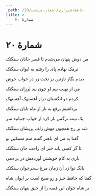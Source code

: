 ```yaml
---
_path: /حافظ-شیرازی/اشعار-منتسب/20
title: >-
    شمارهٔ ۲۰
---
```

# شمارهٔ ۲۰

<div class="b" id="bn1"><div class="m1"><p>من دوش پنهان می‌شدم تا قصر جانان سنگنک</p></div>
<div class="m2"><p>نرمک نهادم پای را رفتم به ایوان سنگنک</p></div></div>
<div class="b" id="bn2"><div class="m1"><p>دیدم نگار نازنین بر تخت زر در خواب خوش</p></div>
<div class="m2"><p>من از نهیب بیم او چون بید لرزان سنگنک</p></div></div>
<div class="b" id="bn3"><div class="m1"><p>کردم دو انگشتان دراز آهستهک آهستهک</p></div>
<div class="m2"><p>برداشتم برقع به ناز از ماه تابان سنگنک</p></div></div>
<div class="b" id="bn4"><div class="m1"><p>یک نیمه نرگس باز کرد از خواب جنبانید سر</p></div>
<div class="m2"><p>شد بر رخ همچون مهش زلف پریشان سنگنک</p></div></div>
<div class="b" id="bn5"><div class="m1"><p>گفتا به من ای باهنر گفتم منم مسکین تو</p></div>
<div class="m2"><p>تا گر کسی یابد خبر ای راحت جان سنگنک</p></div></div>
<div class="b" id="bn6"><div class="m1"><p>باری به کام خویشتن آوردمش در بر دمی</p></div>
<div class="m2"><p>بانگ نوا زد آن زمان مرغ سحرخوان سنگنک</p></div></div>
<div class="b" id="bn7"><div class="m1"><p>گفتا که حافظ خیز و رو صبح است بر ایوان شاه</p></div>
<div class="m2"><p>بر شاه خوان این قصه را از خلق پنهان سنگنک</p></div></div>
